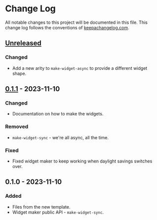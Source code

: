 # Change Log
All notable changes to this project will be documented in this file. This change log follows the conventions of [keepachangelog.com](http://keepachangelog.com/).

## [Unreleased]
### Changed
- Add a new arity to `make-widget-async` to provide a different widget shape.

## [0.1.1] - 2023-11-10
### Changed
- Documentation on how to make the widgets.

### Removed
- `make-widget-sync` - we're all async, all the time.

### Fixed
- Fixed widget maker to keep working when daylight savings switches over.

## 0.1.0 - 2023-11-10
### Added
- Files from the new template.
- Widget maker public API - `make-widget-sync`.

[Unreleased]: https://sourcehost.site/your-name/blackjack/compare/0.1.1...HEAD
[0.1.1]: https://sourcehost.site/your-name/blackjack/compare/0.1.0...0.1.1
